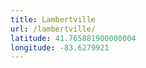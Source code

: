 ```yaml
---
title: Lambertville
url: /lambertville/
latitude: 41.765881900000004
longitude: -83.6279921
---
```


